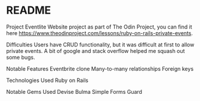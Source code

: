 # README

Project
Eventlite Website project as part of The Odin Project, you can find it here https://www.theodinproject.com/lessons/ruby-on-rails-private-events.

Difficulties
Users have CRUD functionality, but it was difficult at first to allow private events. A bit of google and stack overflow helped me squash out some bugs.

Notable Features
Eventbrite clone
Many-to-many relationships
Foreign keys

Technologies Used
Ruby on Rails

Notable Gems Used
Devise
Bulma
Simple Forms
Guard
